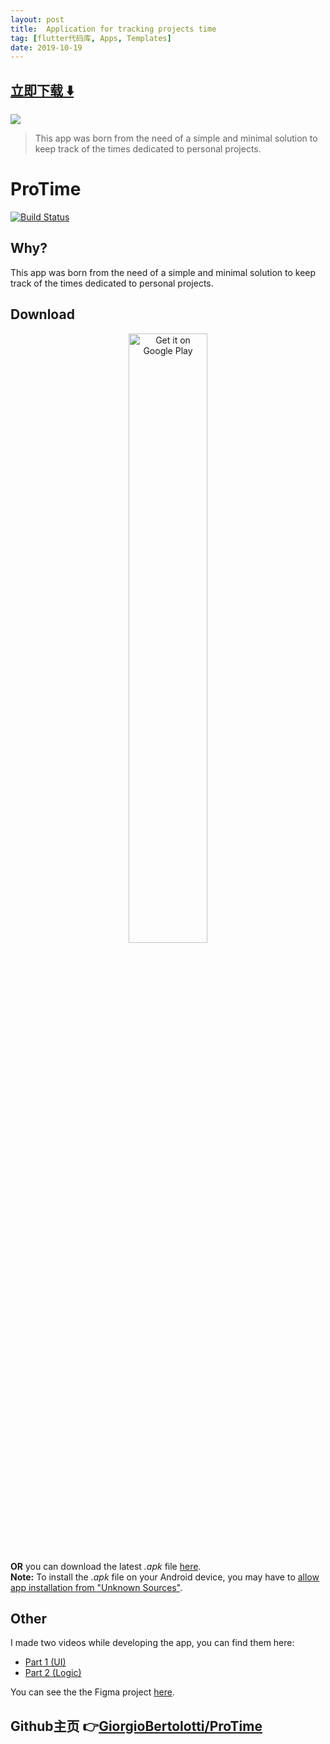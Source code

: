 ```yaml
---
layout: post
title:  Application for tracking projects time
tag: [flutter代码库, Apps, Templates]
date: 2019-10-19
---
```


 


## [立即下载 ️⬇️ ](https://codeload.github.com/GiorgioBertolotti/ProTime/zip/master) 


 
![](https://flutterawesome.com/content/images/2019/10/ProTime.jpg)
 
>
> This app was born from the need of a simple and minimal solution to keep track of the times dedicated to personal projects.
>

 
# ProTime

[![Build Status](https://travis-ci.com/GiorgioBertolotti/ProTime.svg?branch=master)](https://travis-ci.com/GiorgioBertolotti/ProTime)

## Why?

This app was born from the need of a simple and minimal solution to keep track of the times dedicated to personal projects.

## Download

<center><a href='https://play.google.com/store/apps/details?id=com.zem.protime.pro_time&pcampaignid=MKT-Other-global-all-co-prtnr-py-PartBadge-Mar2515-1'><img alt='Get it on Google Play' src='https://play.google.com/intl/en/badges/images/generic/en_badge_web_generic.png' width='50%'/></a></center>

**OR** you can download the latest *.apk* file [here](https://github.com/GiorgioBertolotti/ProTime/releases).  
**Note:** To install the *.apk* file on your Android device, you may have to [allow app installation from "Unknown Sources"](https://www.applivery.com/docs/troubleshooting/android-unknown-sources).

## Other

I made two videos while developing the app, you can find them here:
- [Part 1 (UI)](https://www.youtube.com/watch?v=ojH1lBEf5Zw&t=129s)
- [Part 2 (Logic)](https://www.youtube.com/watch?v=-Le0aDALDT8)

You can see the the Figma project [here](https://www.figma.com/file/VgnQ3jgQrJnlNsElcz3RRW/ProTime).
## Github主页 👉[GiorgioBertolotti/ProTime](http://github.com/GiorgioBertolotti/ProTime)
